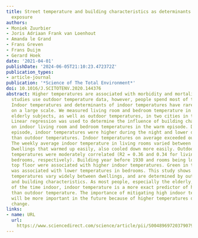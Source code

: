 ```yaml
---
title: Street temperature and building characteristics as determinants of indoor heat
  exposure
authors:
- Moniek Zuurbier
- Joris Adriaan Frank van Loenhout
- Amanda le Grand
- Frans Greven
- Frans Duijm
- Gerard Hoek
date: '2021-04-01'
publishDate: '2024-06-05T21:10:23.472372Z'
publication_types:
- article-journal
publication: '*Science of The Total Environment*'
doi: 10.1016/J.SCITOTENV.2020.144376
abstract: Higher temperatures are associated with morbidity and mortality. Most epidemiological
  studies use outdoor temperature data, however, people spend most of their time indoors.
  Indoor temperatures and determinants of indoor temperatures have rarely been studied
  on a large scale. We measured living room and bedroom temperature in 113 homes of
  elderly subjects, as well as outdoor temperatures, in two cities in the Netherlands.
  Linear regression was used to determine the influence of building characteristics
  on indoor living room and bedroom temperatures in the warm episode. During the warm
  episode, indoor temperatures were higher during the night and lower during the day
  than outdoor temperatures. Indoor temperatures on average exceeded outdoor temperatures.
  The weekly average indoor temperature in living rooms varied between 23.1 and 30.2 °C.
  Dwellings that warmed up easily, also cooled down more easily. Outdoor and indoor
  temperatures were moderately correlated (R2 = 0.36 and 0.34 for living rooms and
  bedrooms, respectively). Building year before 1930 and rooms being located on the
  top floor were associated with higher indoor temperatures. Green in the vicinity
  was associated with lower temperatures in bedrooms. This study shows that indoor
  temperatures vary widely between dwellings, and are determined by outdoor temperatures
  and building characteristics. As most people, especially the elderly, spend most
  of the time indoor, indoor temperature is a more exact predictor of heat exposure
  than outdoor temperature. The importance of mitigating high indoor temperatures
  will be more important in the future because of higher temperatures due to climate
  change.
links:
- name: URL
  url: 
    https://www.sciencedirect.com/science/article/pii/S0048969720379079?casa_token=r-BVu0IavsAAAAAA:6X2Ctx_iQFNpuh_QOnQdjveajIduBzZz3AfyxGE67J2TwdZywdl2CYu0Yrzofhof2cJhJ9B2Yg
---
```


